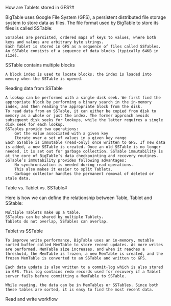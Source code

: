 How are Tablets stored in GFS?#

BigTable uses Google File System (GFS), a persistent distributed file storage system to store data as files. The file format used by BigTable to store its files is called SSTable:

    SSTables are persisted, ordered maps of keys to values, where both keys and values are arbitrary byte strings.
    Each Tablet is stored in GFS as a sequence of files called SSTables.
    An SSTable consists of a sequence of data blocks (typically 64KB in size).

SSTable contains multiple blocks

    A block index is used to locate blocks; the index is loaded into memory when the SSTable is opened.

Reading data from SSTable

    A lookup can be performed with a single disk seek. We first find the appropriate block by performing a binary search in the in-memory index, and then reading the appropriate block from the disk.
    To read data from an SSTable, it can either be copied from disk to memory as a whole or just the index. The former approach avoids subsequent disk seeks for lookups, while the latter requires a single disk seek for each lookup.
    SSTables provide two operations:
        Get the value associated with a given key
        Iterate over a set of values in a given key range
    Each SSTable is immutable (read-only) once written to GFS. If new data is added, a new SSTable is created. Once an old SSTable is no longer needed, it is set out for garbage collection. SSTable immutability is at the core of BigTable’s data checkpointing and recovery routines. SSTable’s immutability provides following advantages:
        No synchronization is needed during read operations.
        This also makes it easier to split Tablets.
        Garbage collector handles the permanent removal of deleted or stale data.

Table vs. Tablet vs. SSTable#

Here is how we can define the relationship between Table, Tablet and SStable:

    Multiple Tablets make up a table.
    SSTables can be shared by multiple Tablets.
    Tablets do not overlap, SSTables can overlap.

Tablet vs SSTable

    To improve write performance, BigTable uses an in-memory, mutable sorted buffer called MemTable to store recent updates. As more writes are performed, MemTable size increases, and when it reaches a threshold, the MemTable is frozen, a new MemTable is created, and the frozen MemTable is converted to an SSTable and written to GFS.

    Each data update is also written to a commit-log which is also stored in GFS. This log contains redo records used for recovery if a Tablet server fails before committing a MemTable to SSTable.

    While reading, the data can be in MemTables or SSTables. Since both these tables are sorted, it is easy to find the most recent data.

Read and write workflow
